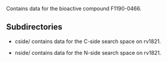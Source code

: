 Contains data for the bioactive compound F1190-0466.

## Subdirectories

- cside/ contains data for the C-side search space on rv1821.

- nside/ contains data for the N-side search space on rv1821.

